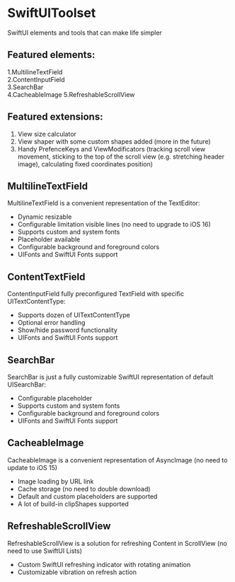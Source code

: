 # SwiftUIToolset

SwiftUI elements and tools that can make life simpler

## Featured elements:
1.MultilineTextField  
2.ContentInputField  
3.SearchBar  
4.CacheableImage
5.RefreshableScrollView  

## Featured extensions:
1. View size calculator
2. View shaper with some custom shapes added (more in the future)  
3. Handy PrefenceKeys and ViewModificators (tracking scroll view movement, sticking to the top of the scroll view (e.g. stretching header image), calculating fixed coordinates position)

## MultilineTextField
MultilineTextField is a convenient representation of the TextEditor:  
- Dynamic resizable  
- Configurable limitation visible lines (no need to upgrade to iOS 16)  
- Supports custom and system fonts  
- Placeholder available   
- Configurable background and foreground colors  
- UIFonts and SwiftUI Fonts support  

## ContentTextField  
ContentInputField fully preconfigured TextField with specific UITextContentType:  
- Supports dozen of UITextContentType  
- Optional error handling   
- Show/hide password functionality  
- UIFonts and SwiftUI Fonts support  

## SearchBar  
SearchBar is just a fully customizable SwiftUI representation of default UISearchBar:  
- Configurable placeholder  
- Supports custom and system fonts  
- Configurable background and foreground colors  
- UIFonts and SwiftUI Fonts support   

## CacheableImage
CacheableImage is a convenient representation of AsyncImage (no need to update to iOS 15)
- Image loading by URL link
- Cache storage (no need to double download)
- Default and custom placeholders are supported  
- A lot of build-in clipShapes supported

## RefreshableScrollView  
RefreshableScrollView is a solution for refreshing Content in ScrollView (no need to use SwiftUI Lists)
- Custom SwiftUI refreshing indicator with rotating animation  
- Customizable vibration on refresh action   
